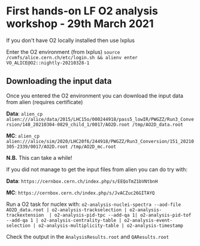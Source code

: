 # First hands-on LF O2 analysis workshop - 29th March 2021

If you don't have O2 locally installed then use lxplus

Enter the O2 environment (from lxplus) `source /cvmfs/alice.cern.ch/etc/login.sh && alienv enter VO_ALICE@O2::nightly-20210328-1`

## Downloading the input data
Once you entered the O2 environment you can download the input data from alien (requires certificate)

__Data__: `alien_cp alien:///alice/data/2015/LHC15o/000244918/pass5_lowIR/PWGZZ/Run3_Conversion/148_20210304-0829_child_1/0017/AO2D.root /tmp/AO2D_data.root`

__MC__: `alien_cp alien:///alice/sim/2020/LHC20f6/244918/PWGZZ/Run3_Conversion/151_20210305-2339/0017/AO2D.root /tmp/AO2D_mc.root`

__N.B.__ This can take a while!

If you did not manage to get the input files from alien you can do try with:

__Data__: `https://cernbox.cern.ch/index.php/s/EEQoTmZ1bVNtbnH`

__MC__: `https://cernbox.cern.ch/index.php/s/JvACZuc26GITAYQ`


Run a O2 task for nuclex with: `o2-analysis-nuclei-spectra --aod-file AO2D_data.root | o2-analysis-trackselection | o2-analysis-trackextension  | o2-analysis-pid-tpc --add-qa 1| o2-analysis-pid-tof --add-qa 1 | o2-analysis-centrality-table | o2-analysis-event-selection | o2-analysis-multiplicity-table | o2-analysis-timestamp`

Check the output in the `AnalysisResults.root` and `QAResults.root`